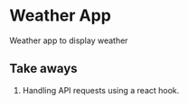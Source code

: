 # Weather App
Weather app to display weather

## Take aways
1. Handling API requests using a react hook.
